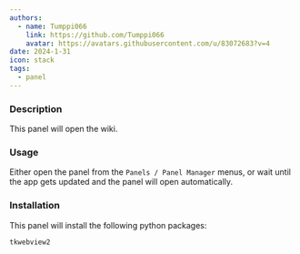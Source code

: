 ```yaml
---
authors: 
  - name: Tumppi066
    link: https://github.com/Tumppi066
    avatar: https://avatars.githubusercontent.com/u/83072683?v=4
date: 2024-1-31
icon: stack
tags:
  - panel
---
```


### Description
This panel will open the wiki.

### Usage
Either open the panel from the `Panels / Panel Manager` menus, or wait until the app gets updated and the panel will open automatically. 

### Installation
This panel will install the following python packages:
```
tkwebview2
```
